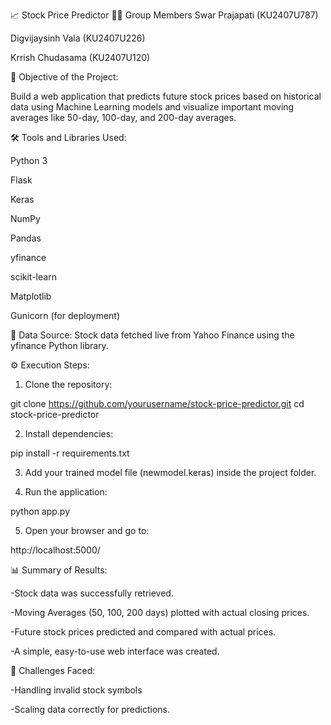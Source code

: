 📈 Stock Price Predictor
👨‍💻 Group Members
Swar Prajapati (KU2407U787)

Digvijaysinh Vala (KU2407U226)

Krrish Chudasama (KU2407U120)

🎯 Objective of the Project:

Build a web application that predicts future stock prices based on historical data using Machine Learning models and visualize important moving averages like 50-day, 100-day, and 200-day averages.

🛠️ Tools and Libraries Used:

Python 3

Flask

Keras

NumPy

Pandas

yfinance

scikit-learn

Matplotlib

Gunicorn (for deployment)

🔗 Data Source:
Stock data fetched live from Yahoo Finance using the yfinance Python library.

⚙️ Execution Steps:

1. Clone the repository:

git clone https://github.com/yourusername/stock-price-predictor.git
cd stock-price-predictor

2. Install dependencies:

pip install -r requirements.txt

3. Add your trained model file (newmodel.keras) inside the project folder.

4. Run the application:

python app.py

5. Open your browser and go to:

http://localhost:5000/

📊 Summary of Results:

-Stock data was successfully retrieved.

-Moving Averages (50, 100, 200 days) plotted with actual closing prices.

-Future stock prices predicted and compared with actual prices.

-A simple, easy-to-use web interface was created.

🚧 Challenges Faced:

-Handling invalid stock symbols

-Scaling data correctly for predictions.

